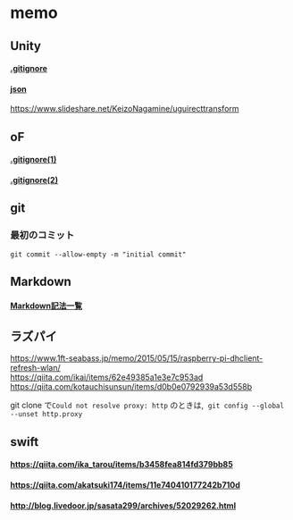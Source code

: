 # memo


## Unity
#### [.gitignore](https://github.com/github/gitignore/blob/master/Unity.gitignore)
#### [json](https://qiita.com/eielh/items/e259f9d5e34dc0033e61)
https://www.slideshare.net/KeizoNagamine/uguirecttransform

## oF
#### [.gitignore(1)](https://github.com/openframeworks/openFrameworks/blob/master/scripts/templates/gitignore/.gitignore)
#### [.gitignore(2)](http://tapioca.hatenablog.jp/entry/2017/02/18/171531)


## git

### 最初のコミット  
`git commit --allow-empty -m "initial commit"`  


## Markdown  

#### [Markdown記法一覧](https://qiita.com/oreo/items/82183bfbaac69971917f)

## ラズパイ  

https://www.1ft-seabass.jp/memo/2015/05/15/raspberry-pi-dhclient-refresh-wlan/  
https://qiita.com/ikai/items/62e49385a1e3e7c953ad  
https://qiita.com/kotauchisunsun/items/d0b0e0792939a53d558b

git clone で`Could not resolve proxy: http` のときは,  `git config --global --unset http.proxy`

## swift
#### https://qiita.com/ika_tarou/items/b3458fea814fd379bb85
#### https://qiita.com/akatsuki174/items/11e740410177242b710d
#### http://blog.livedoor.jp/sasata299/archives/52029262.html

